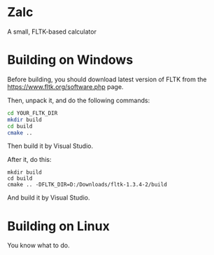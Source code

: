 # Zalc

A small, FLTK-based calculator

# Building on Windows

Before building, you should download latest version of FLTK from the https://www.fltk.org/software.php page.

Then, unpack it, and do the following commands:
```bash
cd YOUR_FLTK_DIR
mkdir build
cd build
cmake ..
```

Then build it by Visual Studio.

After it, do this:

```
mkdir build
cd build
cmake .. -DFLTK_DIR=D:/Downloads/fltk-1.3.4-2/build
```

And build it by Visual Studio.

# Building on Linux

You know what to do.
